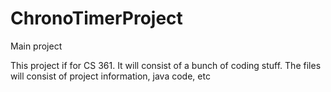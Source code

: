 # ChronoTimerProject
Main project

This project if for CS 361. It will consist of a bunch of coding stuff.
The files will consist of project information, java code, etc
